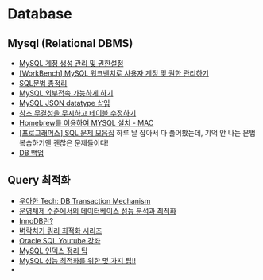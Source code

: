 # Database

## Mysql (Relational DBMS)
- [MySQL 계정 생성 관리 및 권한설정](https://2dubbing.tistory.com/13) 
- [[WorkBench] MySQL 워크벤치로 사용자 계정 및 권한 관리하기](https://dololak.tistory.com/461) 
- [SQL문법 총정리](http://tcpschool.com/mysql/intro) 
- [MySQL 외부접속 가능하게 하기](https://walkingfox.tistory.com/66) 
- [MySQL JSON datatype 삽입](https://riptutorial.com/ko/mysql/example/10143/간단한-json-삽입) 
- [참조 무결성을 무시하고 테이블 수정하기](https://blog.naver.com/parkjy76/30109075963)
- [Homebrew를 이용하여 MYSQL 설치 - MAC](https://devyurim.github.io/data%20base/mysql/2018/08/13/mysql-1.html)
- [[프로그래머스] SQL 문제 모음집](https://programmers.co.kr/learn/challenges?tab=sql_practice_kit) 하루 날 잡아서 다 풀어봤는데, 기억 안 나는 문법 복습하기엔 괜찮은 문제들이다!
- [DB 백업](https://kkamikoon.tistory.com/173)

## Query 최적화
- [우아한 Tech: DB Transaction Mechanism](https://www.youtube.com/watch?v=ImvYNlF_saE)
- [운영체제 수준에서의 데이터베이스 성능 분석과 최적화](https://www.youtube.com/watch?v=QfBuEj0Vf4c)
- [InnoDB란?](https://joridari.tistory.com/15)
- [벼락치기 쿼리 최적화 시리즈](https://idea-sketch.tistory.com/51?category=547413)
- [Oracle SQL Youtube 강좌](https://www.youtube.com/watch?v=pGlkIFrY9QY&list=PLq8wAnVUcTFVq7RD1kuUwkdWabxvDGzfu)
- [MySQL 인덱스 정리 팁](https://jojoldu.tistory.com/243)
- [MySQL 성능 최적화를 위한 몇 가지 팁!!](https://gywn.net/2012/09/mysql-tuning/)
- 